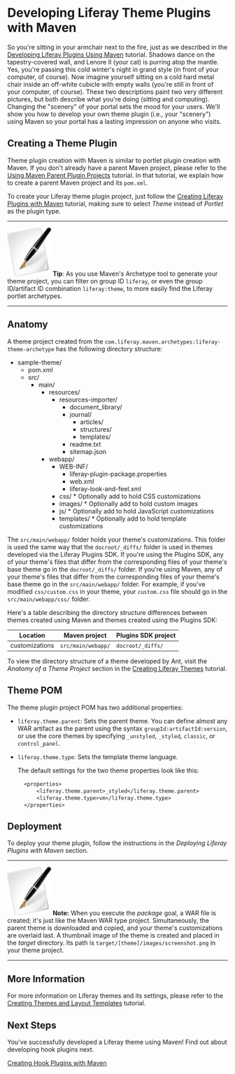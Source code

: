 # Developing Liferay Theme Plugins with Maven [](id=developing-liferay-theme-plugins-with-maven-lp-6-2-develop-tutorial)

So you're sitting in your armchair next to the fire, just as we described in the
[Developing Liferay Plugins Using Maven](http://www.liferay.com) tutorial. Shadows dance on the
tapestry-covered wall, and Lenore II (your cat) is purring atop the mantle. Yes,
you're passing this cold winter's night in grand style (in front of your
computer, of course). Now imagine yourself sitting on a cold hard metal chair
inside an off-white cubicle with empty walls (you're still in front of your
computer, of course). These two descriptions paint two very different pictures,
but both describe what you're doing (sitting and computing). Changing the
"scenery" of your portal sets the mood for your users. We'll show you how to
develop your own theme plugin (i.e., your "scenery") using Maven so your portal
has a lasting impression on anyone who visits. 

## Creating a Theme Plugin [](id=creating-a-theme-plugin-lp-6-2-develop-tutorial)

Theme plugin creation with Maven is similar to portlet plugin creation with
Maven. If you don't already have a parent Maven project, please refer to the
[Using Maven Parent Plugin Projects](http://www.liferay.com) tutorial. In that tutorial, we explain how
to create a parent Maven project and its `pom.xml`. 

To create your Liferay theme plugin project, just follow the [Creating Liferay
Plugins with Maven](http://www.liferay.com) tutorial, making sure to select *Theme* instead of *Portlet*
as the plugin type. 

---

![tip](../../images/tip-pen-paper.png) **Tip**: As you use Maven's Archetype
tool to generate your theme project, you can filter on group ID `liferay`, or
even the group ID/artifact ID combination `liferay:theme`, to more easily
find the Liferay portlet archetypes. 

---

## Anatomy [](id=anatomy-lp-6-2-develop-tutorial-2)

A theme project created from the
`com.liferay.maven.archetypes:liferay-theme-archetype` has the following
directory structure: 

- sample-theme/
    - pom.xml
    - src/
        - main/
            - resources/
                - resources-importer/
                    - document_library/
                    - journal/
                        - articles/
                        - structures/
                        - templates/
                    - readme.txt
                    - sitemap.json
            - webapp/
                - WEB-INF/
                    - liferay-plugin-package.properties
                    - web.xml
                    - liferay-look-and-feel.xml
                - css/ \* Optionally add to hold CSS customizations
                - images/ \* Optionally add to hold custom images
                - js/ \* Optionally add to hold JavaScript customizations
                - templates/ \* Optionally add to hold template customizations

The `src/main/webapp/` folder holds your theme's customizations. This folder is
used the same way that the `docroot/_diffs/` folder is used in themes developed
via the Liferay Plugins SDK. If you're using the Plugins SDK, any of your
theme's files that differ from the corresponding files of your theme's base
theme go in the `docroot/_diffs/` folder. If you're using Maven, any of your
theme's files that differ from the corresponding files of your theme's base
theme go in the `src/main/webapp/` folder. For example, if you've modified
`css/custom.css` in your theme, your `custom.css` file should go in the
`src/main/webapp/css/` folder. 

Here's a table describing the directory structure differences between themes
created using Maven and themes created using the Plugins SDK: 

Location       | Maven project      | Plugins SDK project |
-------------- | ------------------ | ------------------- |
customizations | `src/main/webapp/` | `docroot/_diffs/`   |

To view the directory structure of a theme developed by Ant, visit the *Anatomy
of a Theme Project* section in the [Creating Liferay Themes](http://www.liferay.com) tutorial.

## Theme POM [](id=theme-pom-lp-6-2-develop-tutorial)

The theme plugin project POM has two additional properties: 

- `liferay.theme.parent`: Sets the parent theme. You can define almost any WAR
  artifact as the parent using the syntax `groupId:artifactId:version`, or use
  the core themes by specifying `_unstyled`, `_styled`, `classic`, or
  `control_panel`. 
- `liferay.theme.type`: Sets the template theme language. 

    The default settings for the two theme properties look like this:
        
        <properties>
            <liferay.theme.parent>_styled</liferay.theme.parent>
            <liferay.theme.type>vm</liferay.theme.type>
        </properties>

## Deployment [](id=deployment-lp-6-2-develop-tutorial-2)

To deploy your theme plugin, follow the instructions in the *Deploying Liferay
Plugins with Maven* section. 

---

![note](../../images/tip-pen-paper.png) **Note:** When you execute the *package*
goal, a WAR file is created; it's just like the Maven WAR type project.
Simultaneously, the parent theme is downloaded and copied, and your theme's
customizations are overlaid last. A thumbnail image of the theme is created and
placed in the *target* directory. Its path is
`target/[theme]/images/screenshot.png` in your theme project. 

---

## More Information [](id=more-information-lp-6-2-develop-tutorial-2)

For more information on Liferay themes and its settings, please refer to the
[Creating Themes and Layout Templates](http://www.liferay.com) tutorial. 

## Next Steps [](id=next-steps-lp-6-2-develop-tutorial-5)

You've successfully developed a Liferay theme using Maven! Find out about
developing hook plugins next. 

[Creating Hook Plugins with Maven](http://www.liferay.com)
